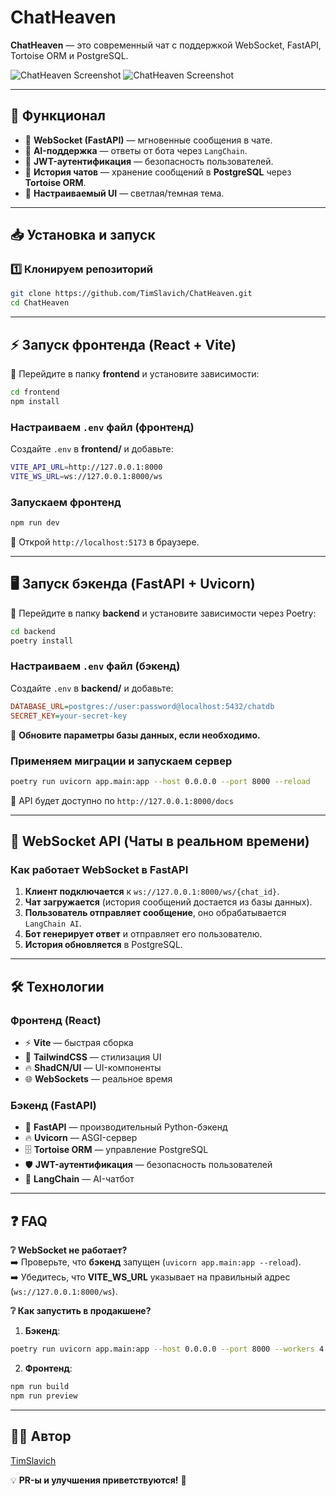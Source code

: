 # ChatHeaven

**ChatHeaven** — это современный чат с поддержкой WebSocket, FastAPI, Tortoise ORM и PostgreSQL.

![ChatHeaven Screenshot](https://i.imgur.com/P0dUWI7.png)
![ChatHeaven Screenshot]((https://i.imgur.com/eLG2kK1.png))

---

## 🚀 Функционал

- 📡 **WebSocket (FastAPI)** — мгновенные сообщения в чате.
- 🤖 **AI-поддержка** — ответы от бота через `LangChain`.
- 🔐 **JWT-аутентификация** — безопасность пользователей.
- 📝 **История чатов** — хранение сообщений в **PostgreSQL** через **Tortoise ORM**.
- 🎨 **Настраиваемый UI** — светлая/темная тема.

---

## 📥 Установка и запуск

### 1️⃣ Клонируем репозиторий
```sh
git clone https://github.com/TimSlavich/ChatHeaven.git
cd ChatHeaven
```

---

## ⚡ Запуск фронтенда (React + Vite)

📌 Перейдите в папку **frontend** и установите зависимости:
```sh
cd frontend
npm install
```

### **Настраиваем `.env` файл (фронтенд)**
Создайте `.env` в **frontend/** и добавьте:
```sh
VITE_API_URL=http://127.0.0.1:8000
VITE_WS_URL=ws://127.0.0.1:8000/ws
```

### **Запускаем фронтенд**
```sh
npm run dev
```
🔹 Открой `http://localhost:5173` в браузере.

---

## 🖥️ Запуск бэкенда (FastAPI + Uvicorn)

📌 Перейдите в папку **backend** и установите зависимости через Poetry:
```sh
cd backend
poetry install
```

### **Настраиваем `.env` файл (бэкенд)**
Создайте `.env` в **backend/** и добавьте:
```ini
DATABASE_URL=postgres://user:password@localhost:5432/chatdb
SECRET_KEY=your-secret-key
```
📌 **Обновите параметры базы данных, если необходимо.**

### **Применяем миграции и запускаем сервер**
```sh
poetry run uvicorn app.main:app --host 0.0.0.0 --port 8000 --reload
```
🔹 API будет доступно по `http://127.0.0.1:8000/docs`

---

## 📡 WebSocket API (Чаты в реальном времени)

### **Как работает WebSocket в FastAPI**
1. **Клиент подключается** к `ws://127.0.0.1:8000/ws/{chat_id}`.
2. **Чат загружается** (история сообщений достается из базы данных).
3. **Пользователь отправляет сообщение**, оно обрабатывается `LangChain AI`.
4. **Бот генерирует ответ** и отправляет его пользователю.
5. **История обновляется** в PostgreSQL.

---

## 🛠️ Технологии

### **Фронтенд (React)**
- ⚡ **Vite** — быстрая сборка
- 🎨 **TailwindCSS** — стилизация UI
- 🔥 **ShadCN/UI** — UI-компоненты
- 🌐 **WebSockets** — реальное время

### **Бэкенд (FastAPI)**
- 🚀 **FastAPI** — производительный Python-бэкенд
- 🔥 **Uvicorn** — ASGI-сервер
- 🗄️ **Tortoise ORM** — управление PostgreSQL
- 🛡 **JWT-аутентификация** — безопасность пользователей
- 🤖 **LangChain** — AI-чатбот

---

## ❓ FAQ

**❔ WebSocket не работает?**  
➡️ Проверьте, что **бэкенд** запущен (`uvicorn app.main:app --reload`).  
➡️ Убедитесь, что **VITE_WS_URL** указывает на правильный адрес (`ws://127.0.0.1:8000/ws`).  

**❔ Как запустить в продакшене?**  
1. **Бэкенд**:  
```sh
poetry run uvicorn app.main:app --host 0.0.0.0 --port 8000 --workers 4
```
2. **Фронтенд**:  
```sh
npm run build
npm run preview
```

---

## 👨‍💻 Автор
[TimSlavich](https://github.com/TimSlavich)

💡 **PR-ы и улучшения приветствуются!** 🚀

